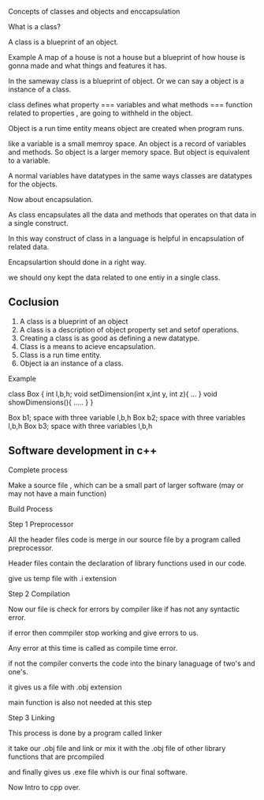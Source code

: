 Concepts of classes and objects and enccapsulation

What is a class?

A class is a blueprint of an object.

Example A map of a house is not a house but a blueprint of how house is gonna made and what things and features it has.

In the sameway class is a blueprint of object.
Or we can say a object is a instance of a class.

class defines what property === variables
and what methods === function related to properties , are going to withheld in the object.

Object is a run time entity means object are created when program runs.

like a variable is a small memroy space.
An object is a record of variables and methods.
So object is a larger memory space.
But object is equivalent to a variable.

A normal variables have datatypes in the same ways classes are datatypes for the objects.

Now about encapsulation.

As class encapsulates all the data and methods that operates on that data in a single construct.

In this way construct of class in a language is helpful in encapsulation of related data.

Encapsulartion should done in a right way.

we should ony kept the data related to one entiy in a single class.

## Coclusion

1. A class is a blueprint of an object
2. A class is a description of object property set and setof operations.
3. Creating a class is as good as defining a new datatype.
4. Class is a means to acieve encapsulation.
5. Class is a run time entity.
6. Object ia an instance of a class.

Example

class Box {
int l,b,h;
void setDimension(int x,int y, int z){
...
}
void showDimensions(){
.....
}
}

Box b1; space with three variable l,b,h
Box b2; space with three variables l,b,h
Box b3; space with three variables l,b,h

## Software development in c++

Complete process

Make a source file , which can be a small part of larger software (may or may not have a main function)

Build Process

Step 1 Preprocessor

All the header files code is merge in our source file by a program called preprocessor.

Header files contain the declaration of library functions used in our code.

give us temp file with .i extension

Step 2 Compilation

Now our file is check for errors by compiler like if has not any syntactic error.

if error then commpiler stop working and give errors to us.

Any error at this time is called as compile time error.

if not the compiler converts the code into the binary lanaguage of two's and one's.

it gives us a file with .obj extension

main function is also not needed at this step

Step 3 Linking

This process is done by a program called linker

it take our .obj file and link or mix it with the .obj file of other library
functions that are prcompiled

and finally gives us .exe file whivh is our final software.

Now Intro to cpp over.
